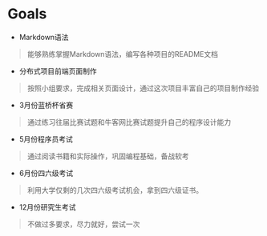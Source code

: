 # Goals

* Markdown语法
> 能够熟练掌握Markdown语法，编写各种项目的README文档
* 分布式项目前端页面制作
> 按照小组要求，完成相关页面设计，通过这次项目丰富自己的项目制作经验
* 3月份蓝桥杯省赛
> 通过练习往届比赛试题和牛客网比赛试题提升自己的程序设计能力
* 5月份程序员考试
> 通过阅读书籍和实际操作，巩固编程基础，备战软考
* 6月份四六级考试
> 利用大学仅剩的几次四六级考试机会，拿到四六级证书。
* 12月份研究生考试
> 不做过多要求，尽力就好，尝试一次